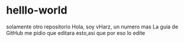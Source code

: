 # helllo-world
solamente otro repositorio 
Hola, soy vHarz, un numero mas
La guia de GitHub me pidio que editara esto,asi que por eso lo edite
